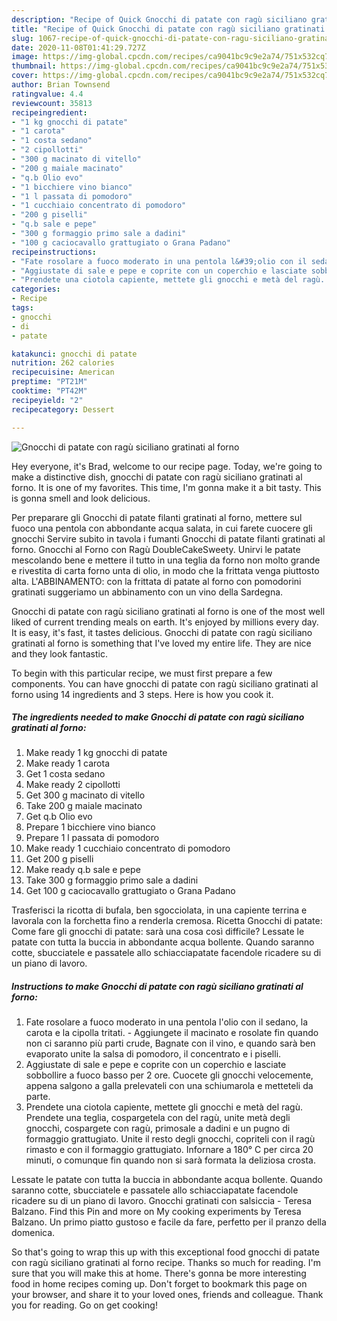 ```yaml
---
description: "Recipe of Quick Gnocchi di patate con ragù siciliano gratinati al forno"
title: "Recipe of Quick Gnocchi di patate con ragù siciliano gratinati al forno"
slug: 1067-recipe-of-quick-gnocchi-di-patate-con-ragu-siciliano-gratinati-al-forno
date: 2020-11-08T01:41:29.727Z
image: https://img-global.cpcdn.com/recipes/ca9041bc9c9e2a74/751x532cq70/gnocchi-di-patate-con-ragu-siciliano-gratinati-al-forno-recipe-main-photo.jpg
thumbnail: https://img-global.cpcdn.com/recipes/ca9041bc9c9e2a74/751x532cq70/gnocchi-di-patate-con-ragu-siciliano-gratinati-al-forno-recipe-main-photo.jpg
cover: https://img-global.cpcdn.com/recipes/ca9041bc9c9e2a74/751x532cq70/gnocchi-di-patate-con-ragu-siciliano-gratinati-al-forno-recipe-main-photo.jpg
author: Brian Townsend
ratingvalue: 4.4
reviewcount: 35813
recipeingredient:
- "1 kg gnocchi di patate"
- "1 carota"
- "1 costa sedano"
- "2 cipollotti"
- "300 g macinato di vitello"
- "200 g maiale macinato"
- "q.b Olio evo"
- "1 bicchiere vino bianco"
- "1 l passata di pomodoro"
- "1 cucchiaio concentrato di pomodoro"
- "200 g piselli"
- "q.b sale e pepe"
- "300 g formaggio primo sale a dadini"
- "100 g caciocavallo grattugiato o Grana Padano"
recipeinstructions:
- "Fate rosolare a fuoco moderato in una pentola l&#39;olio con il sedano, la carota e la cipolla tritati. Aggiungete il macinato e rosolate fin quando non ci saranno più parti crude, Bagnate con il vino, e quando sarà ben evaporato unite la salsa di pomodoro, il concentrato e i piselli."
- "Aggiustate di sale e pepe e coprite con un coperchio e lasciate sobbollire a fuoco basso per 2 ore. Cuocete gli gnocchi velocemente, appena salgono a galla prelevateli con una schiumarola e metteteli da parte."
- "Prendete una ciotola capiente, mettete gli gnocchi e metà del ragù. Prendete una teglia, cospargetela con del ragù, unite metà degli gnocchi, cospargete con ragù, primosale a dadini e un pugno di formaggio grattugiato. Unite il resto degli gnocchi, copriteli con il ragù rimasto e con il formaggio grattugiato. Infornare a 180° C per circa 20 minuti, o comunque fin quando non si sarà formata la deliziosa crosta."
categories:
- Recipe
tags:
- gnocchi
- di
- patate

katakunci: gnocchi di patate 
nutrition: 262 calories
recipecuisine: American
preptime: "PT21M"
cooktime: "PT42M"
recipeyield: "2"
recipecategory: Dessert

---
```



![Gnocchi di patate con ragù siciliano gratinati al forno](https://img-global.cpcdn.com/recipes/ca9041bc9c9e2a74/751x532cq70/gnocchi-di-patate-con-ragu-siciliano-gratinati-al-forno-recipe-main-photo.jpg)

Hey everyone, it's Brad, welcome to our recipe page. Today, we're going to make a distinctive dish, gnocchi di patate con ragù siciliano gratinati al forno. It is one of my favorites. This time, I'm gonna make it a bit tasty. This is gonna smell and look delicious.

Per preparare gli Gnocchi di patate filanti gratinati al forno, mettere sul fuoco una pentola con abbondante acqua salata, in cui farete cuocere gli gnocchi Servire subito in tavola i fumanti Gnocchi di patate filanti gratinati al forno. Gnocchi al Forno con Ragù DoubleCakeSweety. Unirvi le patate mescolando bene e mettere il tutto in una teglia da forno non molto grande e rivestita di carta forno unta di olio, in modo che la frittata venga piuttosto alta. L&#39;ABBINAMENTO: con la frittata di patate al forno con pomodorini gratinati suggeriamo un abbinamento con un vino della Sardegna.

Gnocchi di patate con ragù siciliano gratinati al forno is one of the most well liked of current trending meals on earth. It's enjoyed by millions every day. It is easy, it's fast, it tastes delicious. Gnocchi di patate con ragù siciliano gratinati al forno is something that I've loved my entire life. They are nice and they look fantastic.


To begin with this particular recipe, we must first prepare a few components. You can have gnocchi di patate con ragù siciliano gratinati al forno using 14 ingredients and 3 steps. Here is how you cook it.

<!--inarticleads1-->

##### The ingredients needed to make Gnocchi di patate con ragù siciliano gratinati al forno:

1. Make ready 1 kg gnocchi di patate
1. Make ready 1 carota
1. Get 1 costa sedano
1. Make ready 2 cipollotti
1. Get 300 g macinato di vitello
1. Take 200 g maiale macinato
1. Get q.b Olio evo
1. Prepare 1 bicchiere vino bianco
1. Prepare 1 l passata di pomodoro
1. Make ready 1 cucchiaio concentrato di pomodoro
1. Get 200 g piselli
1. Make ready q.b sale e pepe
1. Take 300 g formaggio primo sale a dadini
1. Get 100 g caciocavallo grattugiato o Grana Padano


Trasferisci la ricotta di bufala, ben sgocciolata, in una capiente terrina e lavorala con la forchetta fino a renderla cremosa. Ricetta Gnocchi di patate: Come fare gli gnocchi di patate: sarà una cosa così difficile? Lessate le patate con tutta la buccia in abbondante acqua bollente. Quando saranno cotte, sbucciatele e passatele allo schiacciapatate facendole ricadere su di un piano di lavoro. 

<!--inarticleads2-->

##### Instructions to make Gnocchi di patate con ragù siciliano gratinati al forno:

1. Fate rosolare a fuoco moderato in una pentola l&#39;olio con il sedano, la carota e la cipolla tritati. - Aggiungete il macinato e rosolate fin quando non ci saranno più parti crude, Bagnate con il vino, e quando sarà ben evaporato unite la salsa di pomodoro, il concentrato e i piselli.
1. Aggiustate di sale e pepe e coprite con un coperchio e lasciate sobbollire a fuoco basso per 2 ore. Cuocete gli gnocchi velocemente, appena salgono a galla prelevateli con una schiumarola e metteteli da parte.
1. Prendete una ciotola capiente, mettete gli gnocchi e metà del ragù. Prendete una teglia, cospargetela con del ragù, unite metà degli gnocchi, cospargete con ragù, primosale a dadini e un pugno di formaggio grattugiato. Unite il resto degli gnocchi, copriteli con il ragù rimasto e con il formaggio grattugiato. Infornare a 180° C per circa 20 minuti, o comunque fin quando non si sarà formata la deliziosa crosta.


Lessate le patate con tutta la buccia in abbondante acqua bollente. Quando saranno cotte, sbucciatele e passatele allo schiacciapatate facendole ricadere su di un piano di lavoro. Gnocchi gratinati con salsiccia - Teresa Balzano. Find this Pin and more on My cooking experiments by Teresa Balzano. Un primo piatto gustoso e facile da fare, perfetto per il pranzo della domenica. 

So that's going to wrap this up with this exceptional food gnocchi di patate con ragù siciliano gratinati al forno recipe. Thanks so much for reading. I'm sure that you will make this at home. There's gonna be more interesting food in home recipes coming up. Don't forget to bookmark this page on your browser, and share it to your loved ones, friends and colleague. Thank you for reading. Go on get cooking!
